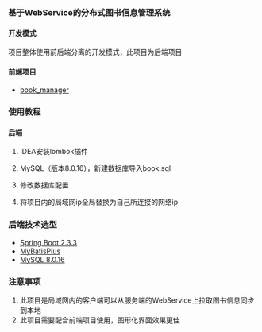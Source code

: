 ### 基于WebService的分布式图书信息管理系统

#### 开发模式
项目整体使用前后端分离的开发模式，此项目为后端项目
#### 前端项目
- [book_manager](https://github.com/NobitaNobi001/book_manager_front.git)


### 使用教程
#### 后端

1. IDEA安装lombok插件

2. MySQL（版本8.0.16），新建数据库导入book.sql

3. 修改数据库配置

4. 将项目内的局域网ip全局替换为自己所连接的网络ip

### 后端技术选型
- [Spring Boot 2.3.3](http://spring.io/projects/spring-boot/)
- [MyBatisPlus](https://mp.baomidou.com/guide/)
- [MySQL 8.0.16](https://dev.mysql.com/downloads/mysql/8.0.16.html#downloads)

### 注意事项
1. 此项目是局域网内的客户端可以从服务端的WebService上拉取图书信息同步到本地
2. 此项目需要配合前端项目使用，图形化界面效果更佳